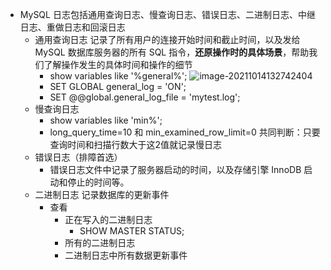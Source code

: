- MySQL 日志包括通用查询日志、慢查询日志、错误日志、二进制日志、中继日志、重做日志和回滚日志
  - 通用查询日志
    记录了所有用户的连接开始时间和截止时间，以及发给 MySQL 数据库服务器的所有 SQL 指令，**还原操作时的具体场景**，帮助我们了解操作发生的具体时间和操作的细节
    - show variables like '%general%';
      ![image-20211014132742404](C:\Users\chenjiaxi\AppData\Roaming\Typora\typora-user-images\image-20211014132742404.png)
    - SET GLOBAL general_log = 'ON'; 
    - SET @@global.general_log_file = 'mytest.log';
  - 慢查询日志
    - show variables like 'min%';
    - long_query_time=10 和 min_examined_row_limit=0 共同判断：只要查询时间和扫描行数大于这2值就记录慢日志
  - 错误日志（排障首选）
    - 错误日志文件中记录了服务器启动的时间，以及存储引擎 InnoDB 启动和停止的时间等。
  - 二进制日志
    记录数据库的更新事件
    - 查看
      - 正在写入的二进制日志
        - SHOW MASTER STATUS;
      - 所有的二进制日志
      - 二进制日志中所有数据更新事件

